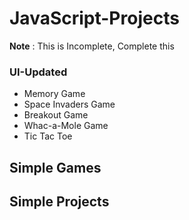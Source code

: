 # JavaScript-Projects

**Note** : This is Incomplete, Complete this

### UI-Updated
- Memory Game
- Space Invaders Game
- Breakout Game
- Whac-a-Mole Game
- Tic Tac Toe

## Simple Games
## Simple Projects
